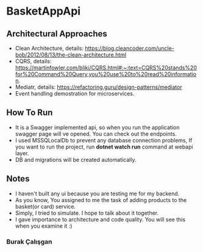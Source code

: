 # BasketAppApi

## Architectural Approaches
 * Clean Architecture, details: https://blog.cleancoder.com/uncle-bob/2012/08/13/the-clean-architecture.html
 * CQRS, details: https://martinfowler.com/bliki/CQRS.html#:~:text=CQRS%20stands%20for%20Command%20Query,you%20use%20to%20read%20information.
 * Mediatr, details: https://refactoring.guru/design-patterns/mediator
 * Event handling demostration for microservices.

## How To Run
 * It is a Swagger implemented api, so when you run the application swagger page will ve opened. You can check out the endpoints.
 * I used MSSQLocalDb to prevent any database connection problems, If you want to run the project, run **dotnet watch run** command at webapi layer.
 * DB and migrations will be created automatically.

 ## Notes
 * I haven't built any ui because you are testing me for my backend.
 * As you know, You assigned to me the task of adding products to the basket(or card) service.
 * Simply, I tried to simulate. I hope to talk about it together.
 * I gave importance to architecture and code quality. You will see this when you examine it :)

 ### Burak Çalışgan

